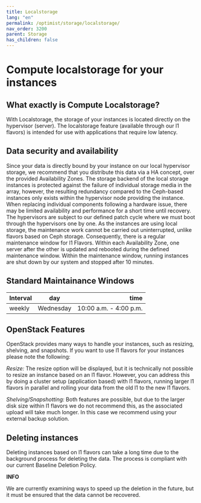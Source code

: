 ```yaml
---
title: Localstorage
lang: "en"
permalink: /optimist/storage/localstorage/
nav_order: 3200
parent: Storage
has_children: false
---
```


# Compute localstorage for your instances

## What exactly is Compute Localstorage?

With Localstorage, the storage of your instances is located directly on the hypervisor (server). The localstorage feature (available through our l1 flavors) is intended for use with applications that require low latency.

## Data security and availability

Since your data is directly bound by your instance on our local hypervisor storage, we recommend that you distribute this data via a HA concept, over the provided Availability Zones.
The storage backend of the local storage instances is protected against the failure of individual storage media in the array, however, the resulting redundancy compared to the Ceph-based instances only exists within the hypervisor node providing the instance.
When replacing individual components following a hardware issue, there may be limited availability and performance for a short time until recovery.
The hypervisors are subject to our defined patch cycle where we must boot through the hypervisors one by one.
As the instances are using local storage, the maintenance work cannot be carried out uninterrupted, unlike flavors based on Ceph storage. Consequently, there is a regular maintenance window for l1 Flavors. Within each Availability Zone, one server after the other is updated and rebooted during the defined maintenance window. Within the maintenance window, running instances are shut down by our system and stopped after 10 minutes.

## Standard Maintainance Windows

| Interval | day | time |
|:---|---|---:|
| weekly | Wednesday | 10:00 a.m. - 4:00 p.m. |

## OpenStack Features

OpenStack provides many ways to handle your instances, such as resizing, shelving, and snapshots. If you want to use l1 flavors for your instances please note the following:

_Resize:_ The resize option will be displayed, but it is technically not possible to resize an instance based on an l1 flavor. However, you can address this by doing a cluster setup (application based) with l1 flavors, running larger l1 flavors in parallel and rolling your data from the old l1 to the new l1 flavors.

_Shelving/Snapshotting:_ Both features are possible, but due to the larger disk size within l1 flavors we do not recommend this, as the associated upload will take much longer. In this case we recommend using your external backup solution.

## Deleting instances

Deleting instances based on l1 flavors can take a long time due to the background process for deleting the data.
The process is compliant with our current Baseline Deletion Policy.

**INFO**

We are currently examining ways to speed up the deletion in the future, but it must be ensured that the data cannot be recovered.
